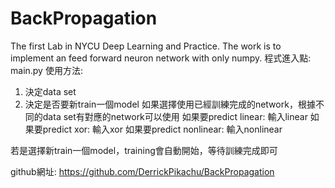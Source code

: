 # BackPropagation
The first Lab in NYCU Deep Learning and Practice. The work is to implement an feed forward neuron network with only numpy.
程式進入點: main.py
使用方法:
1. 決定data set
2. 決定是否要新train一個model
如果選擇使用已經訓練完成的network，根據不同的data set有對應的network可以使用
如果要predict linear: 輸入linear
如果要predict xor: 輸入xor
如果要predict nonlinear: 輸入nonlinear

若是選擇新train一個model，training會自動開始，等待訓練完成即可

github網址: https://github.com/DerrickPikachu/BackPropagation
